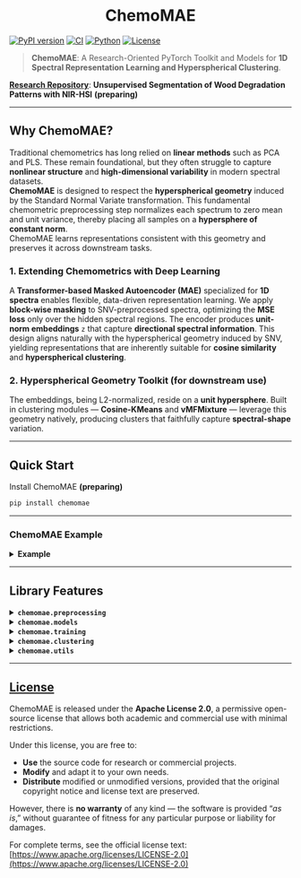 <h1 align="center">ChemoMAE</h1>

[![PyPI version](https://img.shields.io/pypi/v/chemomae.svg)](https://pypi.org/project/chemomae/)
[![CI](https://github.com/Mantis-Ryuji/ChemoMAE/actions/workflows/ci.yml/badge.svg)](https://github.com/Mantis-Ryuji/ChemoMAE/actions/workflows/ci.yml)
[![Python](https://img.shields.io/pypi/pyversions/chemomae.svg)](https://pypi.org/project/chemomae/)
[![License](https://img.shields.io/badge/license-Apache--2.0-blue.svg)](LICENSE)


> **ChemoMAE**: A Research-Oriented PyTorch Toolkit and Models for **1D Spectral Representation Learning and Hyperspherical Clustering**.

[**Research Repository**](https://github.com/Mantis-Ryuji/WoodDegradationSeg-NIRHSI): **Unsupervised Segmentation of Wood Degradation Patterns with NIR-HSI** **(preparing)**

---

## Why ChemoMAE?

Traditional chemometrics has long relied on **linear methods** such as PCA and PLS.
These remain foundational, but they often struggle to capture **nonlinear structure** and **high-dimensional variability** in modern spectral datasets.<br>
**ChemoMAE** is designed to respect the **hyperspherical geometry** induced by the Standard Normal Variate transformation. 
This fundamental chemometric preprocessing step normalizes each spectrum to zero mean and unit variance, thereby placing all samples on a **hypersphere of constant norm**. <br>
ChemoMAE learns representations consistent with this geometry and preserves it across downstream tasks.

### 1. Extending Chemometrics with Deep Learning

A **Transformer-based Masked Autoencoder (MAE)** specialized for **1D spectra** enables flexible, data-driven representation learning.
We apply **block-wise masking** to SNV-preprocessed spectra, optimizing the **MSE loss** only over the hidden spectral regions.
The encoder produces **unit-norm embeddings** `z` that capture **directional spectral information**.
This design aligns naturally with the hyperspherical geometry induced by SNV, yielding representations that are inherently suitable for **cosine similarity** and **hyperspherical clustering**.


### 2. Hyperspherical Geometry Toolkit (for downstream use)

The embeddings, being L2-normalized, reside on a **unit hypersphere**. Built in clustering modules — **Cosine-KMeans** and **vMFMixture** — leverage this geometry natively, producing clusters that faithfully capture **spectral-shape** variation.

---

## Quick Start

Install ChemoMAE **(preparing)**

```bash
pip install chemomae
```

---

### ChemoMAE Example

<details>
<summary><b>Example</b></summary>

#### 1. SNV Preprocessing 

Import the SNVscaler. <br>
SNV standardizes each spectrum to have zero mean and unit variance. This removes baseline and scaling effects while preserving the spectral shape (direction).
After SNV, all spectra have an identical L2 norm of $`\sqrt{L - 1}`$ <br>
(e.g., for 256-dimensional spectra, ||x_snv||₂ = √255 ≈ 15.97) <br>
Hence, SNV maps spectra onto a constant-radius hypersphere.

```python
from chemomae.preprocessing import SNVScaler

# X_*: reflectance data (np.ndarray)
# Expected shape: (N, 256)  -> N samples, 256 wavelength bands
preprocessed = []
for X in [X_train, X_val, X_test]:
    sc = SNVScaler()
    X_snv = sc.transform(X)
    preprocessed.append(X_snv)

# Unpack processed datasets
X_train_snv, X_val_snv, X_test_snv = preprocessed
```
#### 2. Dataset and DataLoader Preparation

Convert preprocessed numpy arrays to PyTorch tensors. <br>
Build a PyTorch DataLoader from preprocessed NumPy arrays to handle batching, shuffling, and GPU loading.

```python
from chemomae.utils import set_global_seed
import torch
from torch.utils.data import DataLoader, TensorDataset

set_global_seed(42)  # Ensure reproducibility

train_ds = TensorDataset(torch.as_tensor(X_train_snv, dtype=torch.float32))
val_ds   = TensorDataset(torch.as_tensor(X_val_snv,   dtype=torch.float32))
test_ds  = TensorDataset(torch.as_tensor(X_test_snv,  dtype=torch.float32))

# Define loaders (batch size and shuffle behavior)
train_loader = DataLoader(train_ds, batch_size=1024, shuffle=True,  drop_last=False)
val_loader   = DataLoader(val_ds,   batch_size=1024, shuffle=False, drop_last=False)
test_loader  = DataLoader(test_ds,  batch_size=1024, shuffle=False, drop_last=False)
```
#### 3. Model, Optimizer, and Scheduler Setup

Define ChemoMAE (Masked AutoEncoder for spectral data).
This model learns to reconstruct masked spectral blocks while learning representations constrained on the unit hypersphere.

```python
from chemomae.models import ChemoMAE
from chemomae.training import build_optimizer, build_scheduler

model = ChemoMAE(
    seq_len=256,             # input sequence length
    d_model=256,             # Transformer hidden dimension
    nhead=4,                 # number of attention heads
    num_layers=4,            # encoder depth
    dim_feedforward=1024,    # MLP dimension
    dropout=0.1,
    use_learnable_pos=True,  # learnable positional encoding
    latent_dim=64,           # latent vector dimension
    n_blocks=32,             # number of total blocks
    n_mask=16                # number of masked blocks per sample
)

# Optimizer: AdamW with decoupled weight decay
opt = build_optimizer(
    model, 
    lr=3e-4, 
    weight_decay=1e-4, 
    betas=(0.9, 0.95)  # standard for MAE pretraining
)

# Learning rate schedule: warmup + cosine annealing
sched = build_scheduler(
    opt,
    steps_per_epoch=max(1, len(train_loader)),
    epochs=500,
    warmup_epochs=10,    # linear warmup for 10 epochs
    min_lr_scale=0.1     # final LR = base_lr * 0.1
)
```
#### 4. Training Setup (Trainer + Config)

Trainer orchestrates the full training loop with:
- AMP (Automatic Mixed Precision)
- EMA (Exponential Moving Average of model weights)
- Early stopping and learning-rate scheduling
- Checkpointing and full logging for reproducibility

```python
from chemomae.training import TrainerConfig, Trainer

trainer_cfg = TrainerConfig(
    out_dir = "runs",               # Root directory for all outputs and logs
    device = "cuda",                # Training device (auto-detected if None)
    amp = True,                     # Enable mixed precision (AMP)
    amp_dtype = "bf16",             # AMP precision type (bf16 is stable and efficient)
    enable_tf32 = False,            # Disable TF32 to maintain numerical reproducibility
    grad_clip = 1.0,                # Gradient clipping threshold (norm-based)
    use_ema = True,                 # Enable EMA to smooth parameter updates
    ema_decay = 0.999,              # EMA decay rate
    loss_type = "mse",              # Masked reconstruction loss type
    reduction = "mean",             # Reduction method for masked loss
    early_stop_patience = 50,       # Stop if val_loss doesn't improve for 50 epochs
    early_stop_start_ratio = 0.5,   # Start monitoring early stopping after half of total epochs
    early_stop_min_delta = 0.0,     # Required minimum improvement in validation loss
    resume_from = "auto"            # Resume from the latest checkpoint if available
)

trainer = Trainer(
    model, 
    opt, 
    train_loader, 
    val_loader, 
    scheduler=sched, 
    cfg=trainer_cfg
)

# ---------------------------------------------------------------------
# During training, ChemoMAE produces the following outputs under out_dir:
#
#  runs/
#  ├── training_history.json
#  │     ↳ Records per-epoch statistics:
#  │        [{"epoch": 1, "train_loss": ..., "val_loss": ..., "lr": ...}, ...]
#  │        → useful for visualizing loss curves and learning rate schedules.
#  │
#  ├── best_model.pt
#  │     ↳ Model weights only (state_dict). Compact and ideal for inference.
#  │        Saved whenever validation loss reaches a new minimum.
#  │
#  └── checkpoints/
#         ├── last.pt
#         │     ↳ Full checkpoint (model + optimizer + scheduler + scaler + EMA + RNG + history)
#         │        Saved every epoch to allow full recovery (resume_from="auto").
#         │
#         └── best.pt
#               ↳ Full checkpoint at the best validation loss.
#                  Includes everything in last.pt but frozen at the optimal epoch.
# ---------------------------------------------------------------------

# Begin training for 500 epochs (or until early stopping triggers)
_ = trainer.fit(epochs=500)
```
#### 5. Evaluation (Tester + Config)

The Tester evaluates the trained model on test data.

```python
from chemomae.training import TesterConfig, Tester

tester_cfg = TesterConfig(
    out_dir = "runs",
    device = "cuda",
    amp = True,
    amp_dtype = "bf16",
    loss_type = "mse",
    reduction = "mean",
    fixed_visible = None,         # optionally fix visible blocks during masking
    log_history = True,           # append evaluation results to history file
    history_filename = "training_history.json"
)

tester = Tester(model, tester_cfg)

# Compute reconstruction loss on test set
test_loss = tester(test_loader)
print(f"Test Loss : {test_loss:.2f}")
```
#### 6. Latent Extraction (Extractor + Config)

Extract latent embeddings from the trained ChemoMAE model **without masking**.

```python
from chemomae.training import ExtractorConfig, Extractor

extractor_cfg = ExtractorConfig(
    device = "cuda",
    amp = True,
    amp_dtype = "bf16",
    save_path = None,      # optional file output (e.g. "latent_test.npy")
    return_numpy = False   # return as torch.Tensor instead of np.ndarray
)

extractor = Extractor(model, extractor_cfg)

latent_test = extractor(test_loader)
```
#### 7. Clustering with CosineKMeans

Cluster the latent vectors based on cosine similarity. <br>
The elbow method automatically determines an optimal K by analyzing inertia.

```python
from chemomae.clustering import CosineKMeans, elbow_ckmeans

k_list, inertias, K, idx, kappa = elbow_ckmeans(
    CosineKMeans, 
    latent_test, 
    device="cuda", 
    k_max=50,              # maximum clusters to test
    chunk=5000000,         # GPU chunking for large datasets
    random_state=42
)

# Initialize and fit final clustering model
ckm = CosineKMeans(
    n_components=K, 
    tol=1e-4,
    max_iter=500,
    device="cuda",
    random_state=42
)

ckm.fit(latent_test, chunk=5000000)
ckm.save_centroids("runs/ckm.pt")

# Later, reload and predict cluster labels
# ckm.load_centroids("runs/ckm.pt")
labels = ckm.predict(latent_test, chunk=5000000)
```
#### 8. Clustering with vMF Mixture (von Mises–Fisher)

For hyperspherical latent representations, the vMF mixture model provides a probabilistic alternative.

```python
from chemomae.clustering import VMFMixture, elbow_vmf

k_list, scores, K, idx, kappa = elbow_vmf(
    VMFMixture, 
    latent_test, 
    device="cuda", 
    k_max=50,
    chunk=5000000,
    random_state=42,
    criterion="bic"         # choose best K using Bayesian Information Criterion
)

vmf = VMFMixture(
    n_components=K, 
    tol=1e-4,
    max_iter=500,
    device="cuda",
    random_state=42
)

vmf.fit(latent_test, chunk=5000000)
vmf.save("runs/vmf.pt")

# Reload if needed and predict cluster assignments
# vmf.load("runs/vmf.pt")
labels = vmf.predict(latent_test, chunk=5000000)
```

</details>

---

## Library Features

<details>
<summary><b><code>chemomae.preprocessing</code></b></summary>

---

### `SNVScaler`

* [Document](https://github.com/Mantis-Ryuji/ChemoMAE/blob/main/docs/preprocessing/snv.md)
* [Implementation](https://github.com/Mantis-Ryuji/ChemoMAE/blob/main/src/chemomae/preprocessing/snv.py)

`SNVScaler` performs **row-wise mean subtraction and variance scaling** — each spectrum is centered and divided by its **unbiased standard deviation** (`ddof=1`). 
It is a **stateless** transformer supporting both **NumPy** and **PyTorch**, automatically preserving the original **framework, device, and dtype**. <br>
When `transform_stats=True`, it returns `(Y, mu, sd)`, where `sd` already includes `eps` and can be directly used for reconstruction. <br>
After SNV, all rows have **zero mean** and **unit variance**, producing a constant L2 norm of $`\sqrt{L-1}`$ and thus mapping spectra onto a constant-radius **hypersphere** — ideal for cosine-based clustering (e.g., **CosineKMeans**, **vMFMixture**).

```python
# === Basic usage (NumPy) ===
import numpy as np
from chemomae.preprocessing import SNVScaler

X = np.array([[1.0, 2.0, 3.0],
              [4.0, 5.0, 6.0]], dtype=np.float32)

# Stateless transform
scaler = SNVScaler()
Y = scaler.transform(X)  # same dtype and shape

# Each row now has mean ≈ 0 and variance ≈ 1 (ddof=1)
# The L2 norm becomes sqrt(L - 1), constant across all rows.

# === Round-trip reconstruction ===
scaler = SNVScaler(transform_stats=True)
Y, mu, sd = scaler.transform(X)
X_rec = scaler.inverse_transform(Y, mu=mu, sd=sd)

# === PyTorch-compatible ===
import torch
Xt = torch.tensor([[1.0, 2.0, 3.0],
                   [4.0, 5.0, 6.0]], device="cuda", dtype=torch.float32)

scaler = SNVScaler(transform_stats=True)
Yt, mu_t, sd_t = scaler.transform(Xt)
Xt_rec = scaler.inverse_transform(Yt, mu=mu_t, sd=sd_t)
```

**Key Features**

* **Unbiased standard deviation:** uses `ddof=1` for `L≥2`; automatically switches to `ddof=0` when `L=1`.
* **`eps` handling:** `eps` is added to `sd` internally for numerical stability; the returned `sd` already includes it.
* **Precision:** computations run in `float64`.
* **Torch integration:** device and dtype are preserved when returning tensors.

**When to Use**

* As a **standard preprocessing step** for NIR spectra to remove per-sample offsets and scaling effects.
* Recommended prior to **cosine similarity–based** models (ChemoMAE, CosineKMeans, vMFMixture) to align data with hyperspherical geometry.

---

### `cosine_fps_downsample`

* [Document](https://github.com/Mantis-Ryuji/ChemoMAE/blob/main/docs/preprocessing/dowmsampling.md)
* [Implementation](https://github.com/Mantis-Ryuji/ChemoMAE/blob/main/src/chemomae/preprocessing/downsampling.py)

`cosine_fps_downsample` performs **Farthest-Point Sampling (FPS)** under **hyperspherical geometry**, selecting points that are most directionally distinct on the unit hypersphere. <br>
Internally, all rows are **L2-normalized** for selection, but the returned subset is drawn from the **original-scale** `X`. <br>
It supports both NumPy and PyTorch inputs, automatically leveraging CUDA when available, and keeps Torch tensors on their original device/dtype. <br>
This method is particularly useful for **reducing redundancy** in NIR-HSI datasets while preserving **angular diversity**, making it ideal for self-supervised spectral learning pipelines.

```python
# === Basic usage (NumPy) ===
import numpy as np
from chemomae.preprocessing import cosine_fps_downsample

X = np.random.randn(1000, 128).astype(np.float32)
X_sub = cosine_fps_downsample(X, ratio=0.1, seed=42)  # -> (100, 128)

# === Torch input (device preserved) ===
import torch
Xt = torch.randn(5000, 128, device="cuda", dtype=torch.float32)
Xt_sub = cosine_fps_downsample(Xt, ratio=0.1, return_numpy=False)
# -> torch.Tensor on CUDA, shape (500, 128)

# === With SNV (recommended before cosine geometry) ===
from chemomae.preprocessing import SNVScaler
X_snv = SNVScaler().transform(X)
X_down = cosine_fps_downsample(X_snv, ratio=0.1)
```

**Key Features**

* **Internal normalization:** always performed; ensures scale invariance (selection depends only on direction).
* **Output:** taken from the *original* `X` (not normalized).

**When to Use**

* For **diversity-driven subsampling** of SNV- or L2-normalized spectra.
* Recommended at the **per-sample or per-tile** level in NIR-HSI datasets to reduce local redundancy and stabilize batch-wise coverage.
</details>


<details>
<summary><b><code>chemomae.models</code></b></summary>

---

### `ChemoMAE`

* [Document](https://github.com/Mantis-Ryuji/ChemoMAE/blob/main/docs/models/chemo_mae.md)
* [Implementation](https://github.com/Mantis-Ryuji/ChemoMAE/blob/main/src/chemomae/models/chemo_mae.py)

 `ChemoMAE` is a **Masked Autoencoder for 1D spectra**. 
 It applies **block-wise masking** along the spectral axis, encodes only the **visible tokens + [CLS]**, and reconstructs the full sequence with a linear projection decoder. 
 The encoder incorporates **positional embeddings** to capture local spectral order, while the CLS output is projected to `latent_dim` and **L2-normalized**, yielding embeddings that reside on the **unit hypersphere** — **naturally suited for cosine-based clustering and metrics**. 

```python
# === Basic training usage ===
import torch
from chemomae.models import ChemoMAE

mae = ChemoMAE(
    seq_len=256, 
    latent_dim=64,
    d_model=256, 
    nhead=4, 
    num_layers=4, 
    dim_feedforward=1024,
    n_blocks=32, 
    n_mask=16
)

x = torch.randn(8, 256)              # (B, L)
x_rec, z, visible = mae(x)           # visible auto-generated if None

# Loss on masked positions only
loss = ((x_rec - x) ** 2)[~visible].sum() / x.size(0)
loss.backward()

# === Feature extraction (all visible) ===
visible_all = torch.ones_like(visible, dtype=torch.bool)
z_all = mae.encoder(x, visible_all)   # L2-normalized latent, ready for cosine metrics

# === Reconstruction-only API ===
x_rec2 = mae.reconstruct(x, n_mask=16)
```

**Key Features**

* **Block-wise masking:** split length-`L` spectra into `n_blocks`; hide `n_mask` blocks per sample. 
* **Encoder (`ChemoEncoder`):** transforms only visible tokens + CLS; outputs **L2-normalized** latent `(B, latent_dim)`. 
* **Decoder (`ChemoDecoderLP`):** linear projection decoder that reconstructs `(B, L)`; **loss computed externally**, typically on masked regions. 
* **Positional encoding:** choose **learnable** or **fixed sinusoidal** embeddings. 
* **Cosine-friendly latents:** unit-sphere embeddings pair well with **CosineKMeans / vMF Mixture** and UMAP/t-SNE (`metric="cosine"`). 

**When to Use**

* Learning **geometry-aware spectral embeddings** from SNV/L2-normalized spectra for clustering, retrieval, or downstream supervised tasks.
</details>


<details>
<summary><b><code>chemomae.training</code></b></summary>

---

### `build_optimizer` & `build_scheduler`

* [Document](https://github.com/Mantis-Ryuji/ChemoMAE/blob/main/docs/training/optim.md)
* [Implementation](https://github.com/Mantis-Ryuji/ChemoMAE/blob/main/src/chemomae/training/optim.py)

`build_optimizer` and `build_scheduler` are utility functions designed to construct a **standardized optimization pipeline** for Transformer-style models such as **ChemoMAE**. <br>
They provide a simple and consistent API for creating a parameter-grouped **AdamW optimizer** (with weight-decay exclusions) and a **linear-warmup → cosine-decay learning-rate scheduler**, ensuring stable and smooth training dynamics for spectral MAE models.

```python
# === Basic usage (ChemoMAE training) ===
import torch
from chemomae.models import ChemoMAE
from chemomae.training.optim import build_optimizer, build_scheduler

# 1) Initialize model
model = ChemoMAE(seq_len=256)

# 2) Build optimizer (AdamW with grouped decay/no-decay)
optimizer = build_optimizer(
    model,
    lr=3e-4,
    weight_decay=1e-4,
    betas=(0.9, 0.95),
    eps=1e-8,
)

# 3) Build scheduler (linear warmup → cosine decay)
steps_per_epoch = 1000
scheduler = build_scheduler(
    optimizer,
    steps_per_epoch=steps_per_epoch,
    epochs=100,
    warmup_epochs=5,
    min_lr_scale=0.1,
)

# === Training loop sketch ===
for epoch in range(100):
    for step in range(steps_per_epoch):
        loss = train_step(model)
        loss.backward()
        optimizer.step()
        scheduler.step()
        optimizer.zero_grad(set_to_none=True)
```

**Key Features**

* **AdamW with grouped parameters:**
  Automatically splits parameters into two groups —
  *decay group* (regular weights) and *no-decay group* (bias, LayerNorm, positional or CLS embeddings).
  This prevents over-regularization of normalization and bias terms.

* **Cosine learning-rate schedule:**
  Implements a warmup phase followed by cosine decay to `min_lr_scale × base_lr`, realized via `LambdaLR`.

* **Linear warmup:**
  Gradually ramps up LR during `warmup_epochs` to avoid instability in early training.


**When to Use**

* Training spectral Transformer models (e.g., ChemoMAE) requiring **cosine annealing** and **warmup scheduling**.
* Any experiment needing **stable early convergence** and **smooth LR decay** under weight-decay-aware optimization.

---

### `TrainerConfig` & `Trainer`

* [Document](https://github.com/Mantis-Ryuji/ChemoMAE/blob/main/docs/training/trainer.md)
* [Implementation](https://github.com/Mantis-Ryuji/ChemoMAE/blob/main/src/chemomae/training/trainer.py)

`TrainerConfig` and `Trainer` together form the **core training engine** of ChemoMAE. <br>
They provide a training loop for **masked reconstruction training**, with full support for **AMP (bf16/fp16)**, **TF32 acceleration**, **EMA parameter tracking**, **gradient clipping**, and **checkpointing / resume**. <br>
Training and validation history are stored automatically as JSON, enabling reproducible and resumable experiments.


```python
# === Basic usage (ChemoMAE reconstruction) ===
from chemomae.models import ChemoMAE
from chemomae.training.optim import build_optimizer, build_scheduler
from chemomae.training.trainer import Trainer, TrainerConfig

# 1) Model and configuration
model = ChemoMAE(seq_len=256, latent_dim=64, n_blocks=32, n_mask=24)
cfg = TrainerConfig(
    out_dir = "runs",
    device = "cuda",
    amp = True,
    amp_dtype = "bf16",  # "bf16" | "fp16"
    enable_tf32 = False,
    grad_clip = 1.0,
    use_ema = True,
    ema_decay = 0.999,
    loss_type = "mse",   # "sse" | "mse"
    reduction = "mean",  # for sse/mse
    early_stop_patience = 20,
    early_stop_start_ratio = 0.5,
    early_stop_min_delta = 0.0,
    resume_from = "auto"
)

# 2) Optimizer and scheduler
optimizer = build_optimizer(model, lr=3e-4, weight_decay=1e-4)
scheduler = build_scheduler(optimizer, steps_per_epoch=len(train_loader), epochs=100, warmup_epochs=5)

# 3) Trainer initialization
trainer = Trainer(model, optimizer, train_loader, val_loader, scheduler=scheduler, cfg=cfg)

# 4) Run training loop
history = trainer.fit(epochs=100)
print("Best validation:", history["best"])
```

**Key Features**

* **Automatic device & precision:**
  Detects CUDA/MPS/CPU automatically; supports AMP (`bf16` or `fp16`) and optional **TF32** acceleration.
  Uses `torch.amp.autocast` internally for efficient mixed-precision computation.


* **EMA tracking:**
  Maintains an exponential moving average of parameters (`ema_decay≈0.999`),
  automatically applied during validation and restored afterward.

* **Gradient safety:**
  Global gradient clipping (`clip_grad_norm_`) and automatic unscaling for fp16 stability.

* **Checkpointing & resume:**
  Saves full state (`model`, `optimizer`, `scheduler`, `scaler`, `EMA`, `history`) as
  `{out_dir}/checkpoints/last.pt` and `{out_dir}/checkpoints/best.pt`.
  `resume_from="auto"` resumes automatically from the latest checkpoint.

* **Early stopping:**
  Configurable via `early_stop_patience`, `early_stop_start_ratio`, and `early_stop_min_delta`.
  Training halts automatically when validation loss fails to improve.

* **History logging:**
  Per-epoch JSON log (`training_history.json`) including `train_loss`, `val_loss`, and `lr`,
  with atomic write safety for concurrent runs.

* **Loss flexibility:**
  Supports both `masked_mse` and `masked_sse`; computes loss only on masked (unseen) positions:
  $`L = \text{reduction}( (x_\text{recon} - x)^2 \odot (1 - \text{visible}) )`$.


**When to Use**

* For **masked reconstruction** training of 1D spectral MAE models (e.g., ChemoMAE).
* When requiring **precision control**, **EMA stabilization**, or **reproducible checkpoints**.
* Suitable for self-supervised pretraining.

---

### `TesterConfig` & `Tester`

* [Document](https://github.com/Mantis-Ryuji/ChemoMAE/blob/main/docs/training/tester.md)
* [Implementation](https://github.com/Mantis-Ryuji/ChemoMAE/blob/main/src/chemomae/training/tester.py)

`TesterConfig` and `Tester` provide a lightweight, reproducible **evaluation loop** for trained ChemoMAE models. <br>
They compute **masked reconstruction loss** (SSE/MSE) over a DataLoader with **AMP (bf16/fp16)** support, optional **fixed visible masks**, and **JSON logging** to append results under `out_dir`.  

```python
# === Basic evaluation (MSE over masked tokens) ===
import torch
from chemomae.training.tester import Tester, TesterConfig

cfg = TesterConfig(
    out_dir="runs",
    device="cuda",
    amp=True, 
    amp_dtype="bf16",
    loss_type="mse",          # or "sse"
    reduction="mean",         # "sum" | "mean" | "batch_mean"
)

tester = Tester(model, cfg)   # model: trained ChemoMAE
avg_loss = tester(test_loader)
print("Test loss:", avg_loss)  # float
```

```python
# === With a fixed visible mask (disable model's random masking) ===
import torch
seq_len = 256
visible = torch.ones(seq_len, dtype=torch.bool)   # (L,) or (B, L)

cfg = TesterConfig(fixed_visible=visible, loss_type="sse", reduction="batch_mean")
tester = Tester(model, cfg)
avg_loss = tester(test_loader)
```

**Key Features**

* **Masked-only error:** computes loss on **unseen (masked)** positions, consistent with MAE training. 
* **Loss options:** `loss_type ∈ {"mse","sse"}` with `reduction ∈ {"sum","mean","batch_mean"}` for flexible aggregation. 
* **Precision & speed:** **AMP** (`bf16` or `fp16`) via `torch.amp.autocast`; easy GPU/CPU switching through `device`. 
* **Fixed visibility masks:** optionally evaluate under a **given visible mask** instead of model-internal masking. 
* **History logging:** appends results to `{out_dir}/{history_filename}` (JSON) with safe atomic writes. 

**When to Use**

* Benchmarking **reconstruction quality** of ChemoMAE checkpoints under consistent masking protocols. 
* Running **reproducible test passes** (with fixed masks) or automated CI evaluations that log into a shared `{out_dir}/` directory. 

---

### `ExtractorConfig` & `Extractor`

* [Document](https://github.com/Mantis-Ryuji/ChemoMAE/blob/main/docs/training/extractor.md)
* [Implementation](https://github.com/Mantis-Ryuji/ChemoMAE/blob/main/src/chemomae/training/extractor.py)

`ExtractorConfig` and `Extractor` provide a **deterministic latent feature extraction** pipeline from a trained **ChemoMAE** in **all-visible mode** (no random masking).<br>
Supports **AMP (bf16/fp16)** inference, returns either **Torch** or **NumPy** arrays, and can **optionally save** features to disk with format inferred from file extension.  

```python
# === Basic usage: extract to memory ===
from chemomae.training.extractor import Extractor, ExtractorConfig

cfg = ExtractorConfig(
    device="cuda",   # "cuda" or "cpu"
    amp=True, 
    amp_dtype="bf16",
    return_numpy=True,   # return np.ndarray instead of torch.Tensor
    save_path=None       # don't save to disk
)
extractor = Extractor(model, cfg)     # model: trained ChemoMAE
Z = extractor(loader)                 # -> np.ndarray of shape (N, D)

# === Save to disk (.npy or .pt), independent of return type ===
cfg = ExtractorConfig(device="cuda", save_path="latent.npy", return_numpy=False)
Z_torch = Extractor(model, cfg)(loader)   # -> torch.Tensor; also writes "latent.npy"

# === Notes ===
# * The extractor builds an all-ones visible mask and calls model.encoder(x, visible).
# * Results are concatenated on CPU; AMP reduces VRAM/time on CUDA.
```

**Key Features**

* **All-visible encoding (deterministic):** builds an all-ones mask `(B, L)` and calls `model.encoder(x, visible)`; no randomness from masking. 
* **AMP inference:** optional `bf16`/`fp16` autocast on CUDA (`torch.amp.autocast`). 
* **Flexible I/O:** return **Torch** or **NumPy** (`return_numpy`), and **save** to `.npy` (via `np.save`) or others via `torch.save`. Saving and return formats are **independent**. 
* **Simple config:** `device`, `amp`, `amp_dtype`, `save_path`, `return_numpy`. 

**When to Use**

* To obtain **unit-sphere latents** (from ChemoMAE’s encoder) for **clustering** (CosineKMeans, vMF mixture) or **visualization** (UMAP/t-SNE with `metric="cosine"`). 

</details>


<details>
<summary><b><code>chemomae.clustering</code></b></summary>

---

### `CosineKMeans` & `elbow_ckmeans`

* [Document](https://github.com/Mantis-Ryuji/ChemoMAE/blob/main/docs/clustering/cosine_kmeans.md)
* [Implementation](https://github.com/Mantis-Ryuji/ChemoMAE/blob/main/src/chemomae/clustering/cosine_kmeans.py)

`CosineKMeans` implements **hyperspherical k-means** with cosine similarity: E-step assigns by maximum cosine; M-step updates centroids as **L2-normalized means**. 
It supports **k-means++ initialization**, **streaming CPU→GPU** for large datasets, and keeps centroids on the **unit sphere**. <br>
The objective reported as `inertia_` is the mean cosine dissimilarity ($`\mathrm{mean}(1-\cos)`$). <br>
`elbow_ckmeans` sweeps ($`K=1..k_{\max}`$) and selects an elbow via **curvature**.  

```python
# === Basic usage (fit → predict) ===
import torch
from chemomae.clustering.cosine_kmeans import CosineKMeans, elbow_ckmeans

X = torch.randn(10_000, 64)               # features (not necessarily normalized)
ckm = CosineKMeans(n_components=12, device="cuda", random_state=42)
ckm.fit(X)                                 # internal row-wise L2 normalization
labels = ckm.predict(X)                    # (N,)

# === Distances (1 - cos) ===
labels, dist = ckm.predict(X, return_dist=True)  # dist: (N, K)

# === Streaming for big data (CPU→GPU chunks) ===
ckm_big = CosineKMeans(n_components=50, device="cuda")
ckm_big.fit(X, chunk=10_000_000)            # bounded VRAM

# === Save / load centroids only ===
ckm.save_centroids("centroids.pt")
ckm2 = CosineKMeans(n_components=12).load_centroids("centroids.pt")

# === Model selection (elbow by curvature) ===
k_list, inertias, optimal_k, elbow_idx, kappa = elbow_ckmeans(
    CosineKMeans, X, device="cuda", k_max=30, chunk=1_000_000, verbose=True
)
print("Elbow K:", optimal_k)
```

**Key Features**

* **Objective & updates:** minimizes $`\mathrm{mean}(1-\cos(x,c))`$ ; E-step by argmax cosine, M-step by **normalized cluster means**. 
* **Internal normalization:** rows are L2-normalized internally; centroids are stored **unit-norm**. 
* **k-means++ init:** with optional squared-distance variant; deterministic via `random_state`. 
* **Streaming (CPU→GPU):** `chunk>0` enables large-N clustering with bounded VRAM; also supported in `predict` and elbow sweep. 
* **Precision policy:** computations run in **fp32** internally (even with half/bf16 inputs). 
* **Empty clusters:** reinitialize by stealing **farthest samples** to keep K active. 
* **Elbow selection:** `elbow_ckmeans` returns `(k_list, inertias, optimal_k, elbow_idx, kappa)` using a **curvature-based** rule.  

**When to Use**

* Clustering **unit-sphere embeddings** (e.g., SNV-processed spectra or **ChemoMAE** latents) where **cosine geometry** is appropriate. 
* **Model selection** of K with an automatic, curvature-based elbow on large datasets (optionally with streaming).  

---

### `VMFMixture` & `elbow_vmf`

* [Document](https://github.com/Mantis-Ryuji/ChemoMAE/blob/main/docs/clustering/vmf_mixture.md)
* [Implementation](https://github.com/Mantis-Ryuji/ChemoMAE/blob/main/src/chemomae/clustering/vmf_mixture.py)

`VMFMixture` fits a von Mises–Fisher mixture model on the unit hypersphere using EM. <br>
Automatically normalizes inputs, enforces unit-norm means, estimates $\kappa$ from resultant lengths, and provides stable torch-only Bessel approximations with chunked E-steps. <br>
`elbow_vmf` sweeps $`K=1..k_{max}`$ and selects an elbow via **curvature**, using **BIC** or **mean NLL** as the score.  

```python
# === Basic usage (fit → predict / proba) ===
import torch
from chemomae.clustering.vmf_mixture import VMFMixture, elbow_vmf

# 1) Fit VMF on (N, D) features (not necessarily pre-normalized)
X = torch.randn(10_000_000, 64, device="cuda")
vmf = VMFMixture(n_components=32, device="cuda", random_state=42)
vmf.fit(X, chunk=1_000_000)                  # chunked E-step for large N

labels = vmf.predict(X, chunk=1_000_000)        # (N,)
resp   = vmf.predict_proba(X, chunk=1_000_000)  # (N, K)

# 2) Model selection by elbow (BIC or mean NLL)
k_list, scores, optimal_k, elbow_idx, kappa = elbow_vmf(
    VMFMixture, X, device="cuda", k_max=30, chunk=1_000_000,
    criterion="bic", random_state=42, verbose=True
)
print("Elbow K:", optimal_k)

# 3) Save / load a fitted model
vmf.save("vmf.pt")
vmf2 = VMFMixture.load("vmf.pt", map_location="cuda")
```

**Key Features**

* **EM on the sphere:** responsibilities on E-step; M-step updates unit directions and $`\kappa`$ from cluster **resultant length** (closed-form approx). 
* **Stable special functions:** torch-only blends for $`\log I_\nu(\kappa)`$ and the Bessel ratio $`\frac{I_{\nu+1}(\kappa)}{I_\nu(\kappa)}`$ (small/large-$`\kappa`$ expansions with smooth transition). 
* **Cosine k-means++ seeding:** hyperspherical initialization for mean directions. 
* **Chunked E-step:** stream CPU→GPU with `chunk` to handle very large datasets under limited VRAM. 
* **Diagnostics & criteria:** `loglik`, `bic`, and **curvature-based elbow** via `elbow_vmf(…, criterion={"bic","nll"})`.  
* **Lightweight persistence:** `save()` / `load()` restore mixture parameters and RNG state. 

**When to Use**

* Clustering **unit-sphere embeddings** (e.g., SNV/L2-normalized spectra or **ChemoMAE** latents) where **direction** (cosine geometry) is the signal. 
* **Model selection** of cluster count with **BIC**/**mean NLL** and an automatic **elbow** (curvature) on large datasets with streaming E-steps.  


---

### `silhouette_samples_cosine_gpu` & `silhouette_score_cosine_gpu`

* [Document](https://github.com/Mantis-Ryuji/ChemoMAE/blob/main/docs/clustering/metric.md)
* [Implementation](https://github.com/Mantis-Ryuji/ChemoMAE/blob/main/src/chemomae/clustering/metric.py)

Cosine-based **silhouette coefficients** with **GPU acceleration** for clustering evaluation. Rows are **L2-normalized internally** (zero rows stay zeros → cos=0, distance=1). <br>
The per-sample score uses $`d(x,y)=1-\cos(x,y)`$ with standard definitions of $`a_i`$, $`b_i`$, and $`s_i=\frac{b_i-a_i}{\max(a_i,b_i)}`$. <br>
The implementation is **O(NK)** and supports **chunked** computation to bound memory. 

```python
# === NumPy (CPU) ===
import numpy as np
from chemomae.clustering.metric import (
    silhouette_samples_cosine_gpu, silhouette_score_cosine_gpu
)

X = np.random.randn(100, 16).astype(np.float32)
labels = np.random.randint(0, 4, size=100)

s = silhouette_samples_cosine_gpu(X, labels, device="cpu")    # (100,)
score = silhouette_score_cosine_gpu(X, labels, device="cpu")  # float

# === PyTorch (GPU) ===
import torch
X_t = torch.randn(200, 32, device="cuda", dtype=torch.float32)
y_t = torch.randint(0, 5, (200,), device="cuda")

s_t = silhouette_samples_cosine_gpu(X_t, y_t, device="cuda", return_numpy=False)  # torch.Tensor on CUDA

# === Chunked evaluation (memory-bounded) ===
s_big = silhouette_samples_cosine_gpu(X_t, y_t, device="cuda", chunk=1_000_000)
```

**Key Features**

* **Cosine distance** only: internally computes $`1-\cos`$ after row-wise L2 normalization (zero vectors handled safely). 
* **GPU-vectorized** evaluation with optional **chunking** for $`b_i`$ to reduce peak VRAM. 
* **API parity** with `sklearn.metrics`: `silhouette_samples` & `silhouette_score` drop-in, specialized for cosine. 
* **Precision control**: supports `float16`/`bfloat16`/`float32` on GPU; final mean computed in `float32`. 

**When to Use**

* Validating clusters from **CosineKMeans** / **vMFMixture** on **unit-sphere**. 
* **Model selection**: compare mean silhouette across candidate K or algorithms under cosine geometry. 
</details>


<details>
<summary><b><code>chemomae.utils</code></b></summary>

---

### `set_global_seed`

* [Document](https://github.com/Mantis-Ryuji/ChemoMAE/blob/main/docs/utils/seed.md)
* [Implementation](https://github.com/Mantis-Ryuji/ChemoMAE/blob/main/src/chemomae/utils/seed.py)

`set_global_seed` provides a **unified seeding interface** for reproducible experiments across **Python**, **NumPy**, and **PyTorch**. <br>
It optionally enables **CuDNN deterministic mode**, ensuring full determinism in GPU computations (at the cost of performance). <br>
This function is typically called **once at the beginning** of every experiment to ensure consistent behavior across runs. 

```python
# === Basic usage ===
from chemomae.utils.seed import set_global_seed

# Fix randomness across Python, NumPy, and PyTorch
set_global_seed(42)  # deterministic CuDNN enabled by default

# === Disable CuDNN determinism (faster but non-reproducible) ===
set_global_seed(42, fix_cudnn=False)
```

**Key Features**

* **Unified random state control:** sets seeds for `random`, `numpy`, and `torch` (if available).
* **CuDNN determinism:**

  * `torch.backends.cudnn.deterministic = True`
  * `torch.backends.cudnn.benchmark = False`
    when `fix_cudnn=True`.
* **Torch-safe fallback:** if PyTorch is not installed, silently skips without error.
* **Environment hash fix:** enforces `PYTHONHASHSEED` for consistent hashing in Python.
* **Lightweight helper:** complements `enable_deterministic()` for runtime toggling. 

**When to Use**

* At the **start of any experiment** (training, testing, or clustering) to ensure reproducibility.
* Before launching **multi-GPU** or **EMA**-based runs where consistent initialization is critical.
* In conjunction with `enable_deterministic(True)` when strict determinism (bitwise identical results) is required. 
</details>

---

## [License](https://github.com/Mantis-Ryuji/ChemoMAE/blob/main/LICENSE)

ChemoMAE is released under the **Apache License 2.0**,
a permissive open-source license that allows both academic and commercial use with minimal restrictions.

Under this license, you are free to:

* **Use** the source code for research or commercial projects.
* **Modify** and adapt it to your own needs.
* **Distribute** modified or unmodified versions, provided that the original copyright notice and license text are preserved.

However, there is **no warranty** of any kind —
the software is provided “*as is*,” without guarantee of fitness for any particular purpose or liability for damages.

For complete terms, see the official license text:
[https://www.apache.org/licenses/LICENSE-2.0](https://www.apache.org/licenses/LICENSE-2.0)
